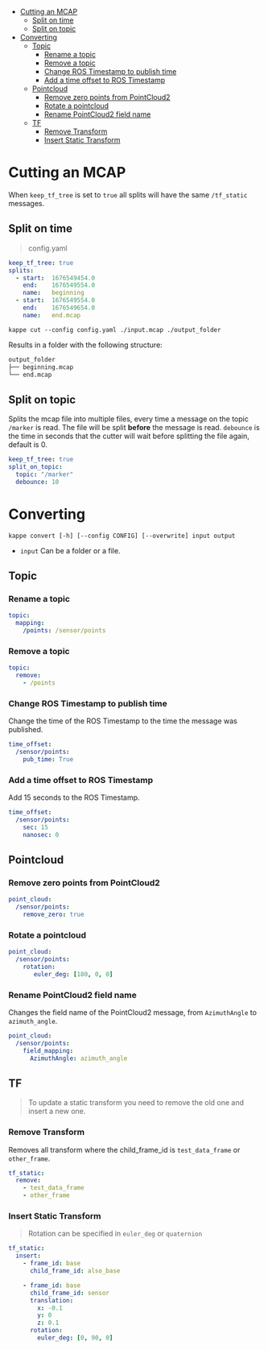 - [Cutting an MCAP](#cutting-an-mcap)
  - [Split on time](#split-on-time)
  - [Split on topic](#split-on-topic)
- [Converting](#converting)
  - [Topic](#topic)
    - [Rename a topic](#rename-a-topic)
    - [Remove a topic](#remove-a-topic)
    - [Change ROS Timestamp to publish time](#change-ros-timestamp-to-publish-time)
    - [Add a time offset to ROS Timestamp](#add-a-time-offset-to-ros-timestamp)
  - [Pointcloud](#pointcloud)
    - [Remove zero points from PointCloud2](#remove-zero-points-from-pointcloud2)
    - [Rotate a pointcloud](#rotate-a-pointcloud)
    - [Rename PointCloud2 field name](#rename-pointcloud2-field-name)
  - [TF](#tf)
    - [Remove Transform](#remove-transform)
    - [Insert Static Transform](#insert-static-transform)

# Cutting an MCAP

When `keep_tf_tree` is set to `true` all splits will have the same `/tf_static` messages.

## Split on time

> config.yaml

```yaml
keep_tf_tree: true
splits:
  - start:  1676549454.0
    end:    1676549554.0
    name:   beginning
  - start:  1676549554.0
    end:    1676549654.0
    name:   end.mcap
```

`kappe cut --config config.yaml ./input.mcap ./output_folder`

Results in a folder with the following structure:

```bash
output_folder
├── beginning.mcap
└── end.mcap
```

## Split on topic

Splits the mcap file into multiple files, every time a message on the topic `/marker` is read.
The file will be split **before** the message is read.
`debounce` is the time in seconds that the cutter will wait before splitting the file again, default is 0.

```yaml
keep_tf_tree: true
split_on_topic:
  topic: "/marker"
  debounce: 10

```

# Converting

`kappe convert [-h] [--config CONFIG] [--overwrite] input output`

- `input` Can be a folder or a file.

## Topic

### Rename a topic

```yaml
topic:
  mapping:
    /points: /sensor/points
```

### Remove a topic

```yaml
topic:
  remove:
    - /points
```

### Change ROS Timestamp to publish time

Change the time of the ROS Timestamp to the time the message was published.

```yaml
time_offset:
  /sensor/points:
    pub_time: True
```

### Add a time offset to ROS Timestamp

Add 15 seconds to the ROS Timestamp.

```yaml
time_offset:
  /sensor/points:
    sec: 15
    nanosec: 0
```

## Pointcloud

### Remove zero points from PointCloud2

```yaml
point_cloud:
  /sensor/points:
    remove_zero: true
```

### Rotate a pointcloud

```yaml
point_cloud:
  /sensor/points:
    rotation:
       euler_deg: [180, 0, 0]
```

### Rename PointCloud2 field name

Changes the field name of the PointCloud2 message, from `AzimuthAngle` to `azimuth_angle`.

```yaml
point_cloud:
  /sensor/points:
    field_mapping:
      AzimuthAngle: azimuth_angle
```

## TF

> To update a static transform you need to remove the old one and insert a new one.

### Remove Transform

Removes all transform where the child_frame_id is `test_data_frame` or `other_frame`.

```yaml
tf_static:
  remove:
    - test_data_frame
    - other_frame
```

### Insert Static Transform

> Rotation can be specified in `euler_deg` or `quaternion`

```yaml
tf_static:
  insert:
    - frame_id: base
      child_frame_id: also_base

    - frame_id: base
      child_frame_id: sensor
      translation:
        x: -0.1
        y: 0
        z: 0.1
      rotation:
        euler_deg: [0, 90, 0]
```
